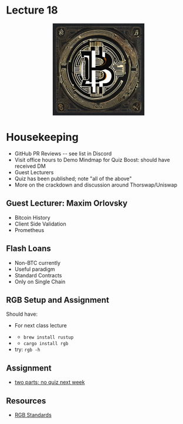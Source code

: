 # Lecture 18

<div align="center">
  <img src="./RGB_sd.png" width="250" height="250" />
</div>

# Housekeeping

- GitHub PR Reviews -- see list in Discord
- Visit office hours to Demo Mindmap for Quiz Boost: should have received DM
- Guest Lecturers 
- Quiz has been published; note "all of the above"
- More on the crackdown and discussion around Thorswap/Uniswap

## Guest Lecturer: Maxim Orlovsky

- Bitcoin History 
- Client Side Validation
- Prometheus

## Flash Loans

- Non-BTC currently
- Useful paradigm
- Standard Contracts
- Only on Single Chain

## RGB Setup and Assignment

Should have:
* For next class lecture
- * `brew install rustup`
- * `cargo install rgb`
- try: `rgb -h`

## Assignment

- [two parts; no quiz next week](../assignments/26_Oct_2023.md)

## Resources

* [RGB Standards](https://github.com/rgb-org) 

